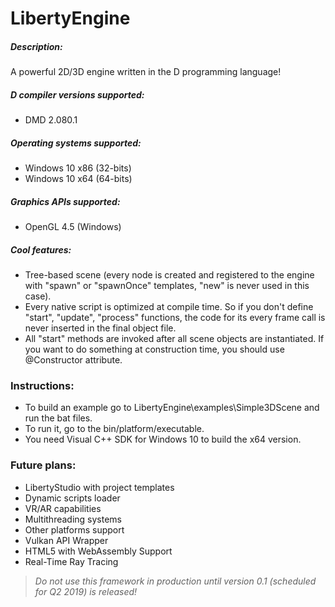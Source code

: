 # LibertyEngine
##### Description:
A powerful 2D/3D engine written in the D programming language!

##### D compiler versions supported:
* DMD 2.080.1

##### Operating systems supported:
* Windows 10 x86 (32-bits)
* Windows 10 x64 (64-bits)

##### Graphics APIs supported:
* OpenGL 4.5 (Windows)

##### Cool features:
* Tree-based scene (every node is created and registered to the engine with "spawn" or "spawnOnce" templates, "new" is never used in this case).
* Every native script is optimized at compile time. So if you don't define "start", "update", "process" functions, the code for its every frame call is never inserted in the final object file.
* All "start" methods are invoked after all scene objects are instantiated. If you want to do something at construction time, you should use @Constructor attribute.

### Instructions:
* To build an example go to LibertyEngine\examples\Simple3DScene and run the bat files.
* To run it, go to the bin/platform/executable.
* You need Visual C++ SDK for Windows 10 to build the x64 version.

### Future plans:
* LibertyStudio with project templates
* Dynamic scripts loader
* VR/AR capabilities
* Multithreading systems
* Other platforms support
* Vulkan API Wrapper
* HTML5 with WebAssembly Support
* Real-Time Ray Tracing

> *Do not use this framework in production until version 0.1 (scheduled for Q2 2019) is released!*
